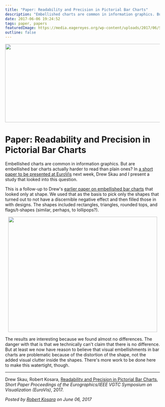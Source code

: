 ```yaml
---
title: "Paper: Readability and Precision in Pictorial Bar Charts"
description: "Embellished charts are common in information graphics. But are embellished bar charts actually harder to read than plain ones? In a short paper to be presented at EuroVis next week, Drew Skau and I present a study that looked into this question."
date: 2017-06-06 19:24:52
tags: paper, papers
featuredImage: https://media.eagereyes.org/wp-content/uploads/2017/06/Skau-EuroVis-2017.jpg
outline: false
---
```


<p align="center"><img src="https://media.eagereyes.org/wp-content/uploads/2017/06/Skau-EuroVis-2017.jpg" width="720" height="255" /></p>

# Paper: Readability and Precision in Pictorial Bar Charts

Embellished charts are common in information graphics. But are embellished bar charts actually harder to read than plain ones? In <a href="/publications/Skau-EuroVis-2017">a short paper to be presented at EuroVis</a> next week, Drew Skau and I present a study that looked into this question.

This is a follow-up to Drew's <a href="/papers/evaluation-of-the-impact-of-visual-embellishments-in-bar-charts">earlier paper on embellished bar charts</a> that looked only at shape. We used that as the basis to pick only the shapes that turned out to not have a discernible negative effect and then filled those in with designs. The shapes included rectangles, triangles, rounded tops, and flags/t-shapes (similar, perhaps, to lollipops?).

<p align="center"><img class="aligncenter size-full wp-image-10090" src="https://media.eagereyes.org/wp-content/uploads/2017/06/embellished-bars.png" alt="" width="485" height="375" /></p>

The results are interesting because we found almost no differences. The danger with that is that we technically can't claim that there is no difference. But at least we now have reason to believe that visual embellishments in bar charts are problematic because of the distortion of the shape, not the added visual clutter inside the shapes. There's more work to be done here to make this watertight, though.

<hr />

Drew Skau, Robert Kosara, <a href="/publications/Skau-EuroVis-2017">Readability and Precision in Pictorial Bar Charts</a>, <em>Short Paper Proceedings of the Eurographics/IEEE VGTC Symposium on Visualization (EuroVis)</em>, 2017.


_Posted by <a href="/about">Robert Kosara</a> on June 06, 2017_


